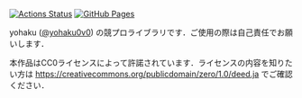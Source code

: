 [![Actions Status](https://github.com/yohaku0v0/cp-STL/workflows/verify/badge.svg)](https://github.com/yohaku0v0/cp-STL/actions)
[![GitHub Pages](https://img.shields.io/static/v1?label=GitHub+Pages&message=+&color=brightgreen&logo=github)](https://yohaku0v0.github.io/cp-STL/)

yohaku ([@yohaku0v0](https://x.com/yohaku0v0)) の競プロライブラリです．ご使用の際は自己責任でお願いします．

本作品はCC0ライセンスによって許諾されています．ライセンスの内容を知りたい方は https://creativecommons.org/publicdomain/zero/1.0/deed.ja でご確認ください．
